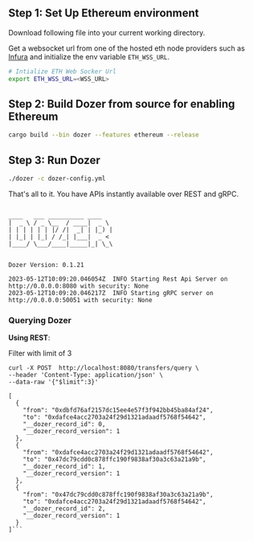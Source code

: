 ## Step 1: Set Up Ethereum environment

Download following file into your current working directory.

Get a websocket url from one of the hosted eth node providers such as [Infura](https://www.infura.io/product/ethereum) and initialize the env variable `ETH_WSS_URL`.


```bash
# Intialize ETH Web Socker Url
export ETH_WSS_URL=<WSS_URL>
```

## Step 2: Build Dozer from source for enabling Ethereum

```bash
cargo build --bin dozer --features ethereum --release
```


## Step 3: Run Dozer


```bash
./dozer -c dozer-config.yml
```


That's all to it. You have APIs instantly available over REST and gRPC.

```

____   ___ __________ ____
|  _ \ / _ \__  / ____|  _ \
| | | | | | |/ /|  _| | |_) |
| |_| | |_| / /_| |___|  _ <
|____/ \___/____|_____|_| \_\


Dozer Version: 0.1.21

2023-05-12T10:09:20.046054Z  INFO Starting Rest Api Server on http://0.0.0.0:8080 with security: None
2023-05-12T10:09:20.046217Z  INFO Starting gRPC server on http://0.0.0.0:50051 with security: None
```


### Querying Dozer

**Using REST**:

Filter with limit of 3
```
curl -X POST  http://localhost:8080/transfers/query \
--header 'Content-Type: application/json' \
--data-raw '{"$limit":3}'

[
  {
    "from": "0xdbfd76af2157dc15ee4e57f3f942bb45ba84af24",
    "to": "0xdafce4acc2703a24f29d1321adaadf5768f54642",
    "__dozer_record_id": 0,
    "__dozer_record_version": 1
  },
  {
    "from": "0xdafce4acc2703a24f29d1321adaadf5768f54642",
    "to": "0x47dc79cdd0c878ffc190f9838af30a3c63a21a9b",
    "__dozer_record_id": 1,
    "__dozer_record_version": 1
  },
  {
    "from": "0x47dc79cdd0c878ffc190f9838af30a3c63a21a9b",
    "to": "0xdafce4acc2703a24f29d1321adaadf5768f54642",
    "__dozer_record_id": 2,
    "__dozer_record_version": 1
  }
]```
